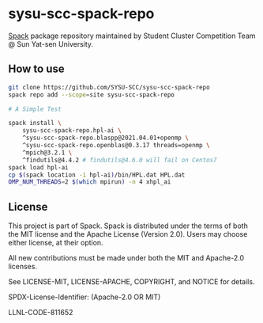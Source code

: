 # sysu-scc-spack-repo

[Spack](https://spack.readthedocs.io/en/v0.16.3/repositories.html) package repository maintained by Student Cluster Competition Team @ Sun Yat-sen University.

## How to use

```bash
git clone https://github.com/SYSU-SCC/sysu-scc-spack-repo
spack repo add --scope=site sysu-scc-spack-repo

# A Simple Test

spack install \
    sysu-scc-spack-repo.hpl-ai \
    ^sysu-scc-spack-repo.blaspp@2021.04.01+openmp \
    ^sysu-scc-spack-repo.openblas@0.3.17 threads=openmp \
    ^mpich@3.2.1 \
    ^findutils@4.4.2 # findutils@4.6.0 will fail on Centos7
spack load hpl-ai
cp $(spack location -i hpl-ai)/bin/HPL.dat HPL.dat
OMP_NUM_THREADS=2 $(which mpirun) -n 4 xhpl_ai
```

## License

This project is part of Spack. Spack is distributed under the terms of both the
MIT license and the Apache License (Version 2.0). Users may choose either
license, at their option.

All new contributions must be made under both the MIT and Apache-2.0 licenses.

See LICENSE-MIT, LICENSE-APACHE, COPYRIGHT, and NOTICE for details.

SPDX-License-Identifier: (Apache-2.0 OR MIT)

LLNL-CODE-811652
